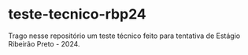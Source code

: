 # teste-tecnico-rbp24
Trago nesse repositório um teste técnico feito para tentativa de Estágio Ribeirão Preto - 2024.
